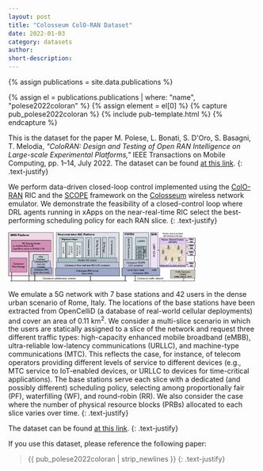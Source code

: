 ```yaml
---
layout: post
title: "Colosseum ColO-RAN Dataset"
date: 2022-01-03
category: datasets
author:
short-description:
---
```


{% assign publications = site.data.publications %}

{% assign el = publications.publications | where: "name", "polese2022coloran" %}
{% assign element = el[0] %}
{% capture pub_polese2022coloran %}
{% include pub-template.html %}
{% endcapture %}

This is the dataset for the paper M. Polese, L. Bonati, S. D'Oro, S. Basagni, T. Melodia, <i>"ColoRAN: Design and Testing of Open RAN Intelligence on Large-scale Experimental Platforms,"</i> IEEE Transactions on Mobile Computing, pp. 1–14, July 2022.
The dataset can be found <a href="https://github.com/wineslab/colosseum-oran-coloran-dataset" target="_blank">at this link</a>.
{: .text-justify}

We perform data-driven closed-loop control implemented using the [ColO-RAN](/o-ran-frameworks/coloran) RIC and the [SCOPE](/ran-frameworks/scope) framework on the [Colosseum](/experimental-platforms/colosseum) wireless network emulator. We demonstrate the feasibility of a closed-control loop where DRL agents running in xApps on the near-real-time RIC select the best-performing scheduling policy for each RAN slice.
{: .text-justify}

<img src="/assets/post-assets/coloran-architecture.png" class="post-image" alt="ColO-RAN Architecture" width="75%">

We emulate a 5G network with 7 base stations and 42 users in the dense urban scenario of Rome, Italy. The locations of the base stations have been extracted from OpenCelliD (a database of real-world cellular deployments) and cover an area of 0.11 km<sup>2</sup>. We consider a multi-slice scenario in which the users are statically assigned to a slice of the network and request three different traffic types: high-capacity enhanced mobile broadband (eMBB), ultra-reliable low-latency communications (URLLC), and machine-type communications (MTC). This reflects the case, for instance, of telecom operators providing different levels of service to different devices (e.g., MTC service to IoT-enabled devices, or URLLC to devices for time-critical applications). The base stations serve each slice with a dedicated (and possibly different) scheduling policy, selecting among proportionally fair (PF), waterfilling (WF), and round-robin (RR). We also consider the case where the number of physical resource blocks (PRBs) allocated to each slice varies over time.
{: .text-justify}

The dataset can be found <a href="https://github.com/wineslab/colosseum-oran-coloran-dataset" target="_blank">at this link</a>.
{: .text-justify}

If you use this dataset, please reference the following paper:

> {{ pub_polese2022coloran | strip_newlines }}
> {: .text-justify}
